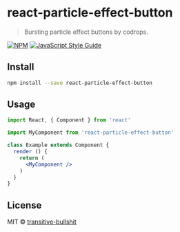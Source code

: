 # react-particle-effect-button

> Bursting particle effect buttons by codrops.

[![NPM](https://img.shields.io/npm/v/react-particle-effect-button.svg)](https://www.npmjs.com/package/react-particle-effect-button) [![JavaScript Style Guide](https://img.shields.io/badge/code_style-standard-brightgreen.svg)](https://standardjs.com)

## Install

```bash
npm install --save react-particle-effect-button
```

## Usage

```jsx
import React, { Component } from 'react'

import MyComponent from 'react-particle-effect-button'

class Example extends Component {
  render () {
    return (
      <MyComponent />
    )
  }
}
```

## License

MIT © [transitive-bullshit](https://github.com/transitive-bullshit)
